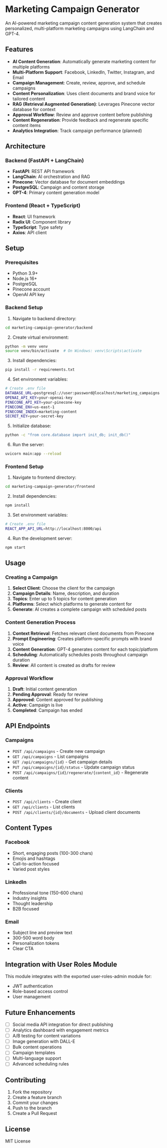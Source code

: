 # Marketing Campaign Generator

An AI-powered marketing campaign content generation system that creates personalized, multi-platform marketing campaigns using LangChain and GPT-4.

## Features

- **AI Content Generation**: Automatically generate marketing content for multiple platforms
- **Multi-Platform Support**: Facebook, LinkedIn, Twitter, Instagram, and Email
- **Campaign Management**: Create, review, approve, and schedule campaigns
- **Content Personalization**: Uses client documents and brand voice for tailored content
- **RAG (Retrieval Augmented Generation)**: Leverages Pinecone vector database for context
- **Approval Workflow**: Review and approve content before publishing
- **Content Regeneration**: Provide feedback and regenerate specific content items
- **Analytics Integration**: Track campaign performance (planned)

## Architecture

### Backend (FastAPI + LangChain)
- **FastAPI**: REST API framework
- **LangChain**: AI orchestration and RAG
- **Pinecone**: Vector database for document embeddings
- **PostgreSQL**: Campaign and content storage
- **GPT-4**: Primary content generation model

### Frontend (React + TypeScript)
- **React**: UI framework
- **Radix UI**: Component library
- **TypeScript**: Type safety
- **Axios**: API client

## Setup

### Prerequisites
- Python 3.9+
- Node.js 16+
- PostgreSQL
- Pinecone account
- OpenAI API key

### Backend Setup

1. Navigate to backend directory:
```bash
cd marketing-campaign-generator/backend
```

2. Create virtual environment:
```bash
python -m venv venv
source venv/bin/activate  # On Windows: venv\Scripts\activate
```

3. Install dependencies:
```bash
pip install -r requirements.txt
```

4. Set environment variables:
```bash
# Create .env file
DATABASE_URL=postgresql://user:password@localhost/marketing_campaigns
OPENAI_API_KEY=your-openai-key
PINECONE_API_KEY=your-pinecone-key
PINECONE_ENV=us-east-1
PINECONE_INDEX=marketing-content
SECRET_KEY=your-secret-key
```

5. Initialize database:
```bash
python -c "from core.database import init_db; init_db()"
```

6. Run the server:
```bash
uvicorn main:app --reload
```

### Frontend Setup

1. Navigate to frontend directory:
```bash
cd marketing-campaign-generator/frontend
```

2. Install dependencies:
```bash
npm install
```

3. Set environment variables:
```bash
# Create .env file
REACT_APP_API_URL=http://localhost:8000/api
```

4. Run the development server:
```bash
npm start
```

## Usage

### Creating a Campaign

1. **Select Client**: Choose the client for the campaign
2. **Campaign Details**: Name, description, and duration
3. **Topics**: Enter up to 5 topics for content generation
4. **Platforms**: Select which platforms to generate content for
5. **Generate**: AI creates a complete campaign with scheduled posts

### Content Generation Process

1. **Context Retrieval**: Fetches relevant client documents from Pinecone
2. **Prompt Engineering**: Creates platform-specific prompts with brand voice
3. **Content Generation**: GPT-4 generates content for each topic/platform
4. **Scheduling**: Automatically schedules posts throughout campaign duration
5. **Review**: All content is created as drafts for review

### Approval Workflow

1. **Draft**: Initial content generation
2. **Pending Approval**: Ready for review
3. **Approved**: Content approved for publishing
4. **Active**: Campaign is live
5. **Completed**: Campaign has ended

## API Endpoints

### Campaigns
- `POST /api/campaigns` - Create new campaign
- `GET /api/campaigns` - List campaigns
- `GET /api/campaigns/{id}` - Get campaign details
- `PUT /api/campaigns/{id}/status` - Update campaign status
- `POST /api/campaigns/{id}/regenerate/{content_id}` - Regenerate content

### Clients
- `POST /api/clients` - Create client
- `GET /api/clients` - List clients
- `POST /api/clients/{id}/documents` - Upload client documents

## Content Types

### Facebook
- Short, engaging posts (100-300 chars)
- Emojis and hashtags
- Call-to-action focused
- Varied post styles

### LinkedIn
- Professional tone (150-600 chars)
- Industry insights
- Thought leadership
- B2B focused

### Email
- Subject line and preview text
- 300-500 word body
- Personalization tokens
- Clear CTA

## Integration with User Roles Module

This module integrates with the exported user-roles-admin module for:
- JWT authentication
- Role-based access control
- User management

## Future Enhancements

- [ ] Social media API integration for direct publishing
- [ ] Analytics dashboard with engagement metrics
- [ ] A/B testing for content variations
- [ ] Image generation with DALL-E
- [ ] Bulk content operations
- [ ] Campaign templates
- [ ] Multi-language support
- [ ] Advanced scheduling rules

## Contributing

1. Fork the repository
2. Create a feature branch
3. Commit your changes
4. Push to the branch
5. Create a Pull Request

## License

MIT License 